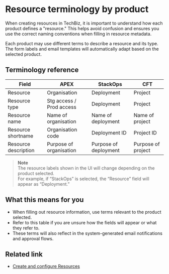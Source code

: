 # Resource terminology by product

When creating resources in TechBiz, it is important to understand how each product defines a "resource." This helps avoid confusion and ensures you use the correct naming conventions when filling in resource metadata.

Each product may use different terms to describe a resource and its type. The form labels and email templates will automatically adapt based on the selected product.


## Terminology reference

| Field | APEX | StackOps | CFT |
|---|---|---|---|
| Resource             | Organisation            | Deployment  | Project   |
| Resource type        | Stg access / Prod access | Deployment  | Project   |
| Resource name        | Name of organisation    | Name of deployment | Name of project |
| Resource shortname   | Organisation code       | Deployment ID | Project ID |
| Resource description | Purpose of organisation | Purpose of deployment | Purpose of project |

> **Note**  
> The resource labels shown in the UI will change depending on the product selected.  
> For example, if “StackOps” is selected, the “Resource” field will appear as “Deployment.”

## What this means for you

- When filling out resource information, use terms relevant to the product selected.
- Refer to this table if you are unsure how the fields will appear or what they refer to.
- These terms will also reflect in the system-generated email notifications and approval flows.

## Related link

- [Create and configure Resources](create-configure-resources.md)
